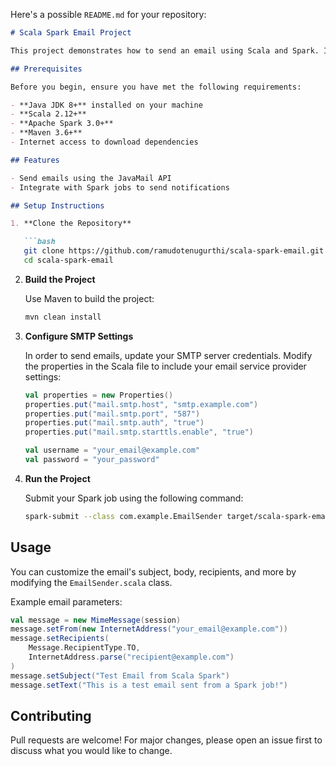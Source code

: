 Here's a possible `README.md` for your repository:

```markdown
# Scala Spark Email Project

This project demonstrates how to send an email using Scala and Spark. It integrates Apache Spark for distributed data processing and JavaMail API for sending emails programmatically. 

## Prerequisites

Before you begin, ensure you have met the following requirements:

- **Java JDK 8+** installed on your machine
- **Scala 2.12+**
- **Apache Spark 3.0+**
- **Maven 3.6+**
- Internet access to download dependencies

## Features

- Send emails using the JavaMail API
- Integrate with Spark jobs to send notifications

## Setup Instructions

1. **Clone the Repository**

   ```bash
   git clone https://github.com/ramudotenugurthi/scala-spark-email.git
   cd scala-spark-email
   ```

2. **Build the Project**

   Use Maven to build the project:

   ```bash
   mvn clean install
   ```

3. **Configure SMTP Settings**

   In order to send emails, update your SMTP server credentials. Modify the properties in the Scala file to include your email service provider settings:

   ```scala
   val properties = new Properties()
   properties.put("mail.smtp.host", "smtp.example.com")
   properties.put("mail.smtp.port", "587")
   properties.put("mail.smtp.auth", "true")
   properties.put("mail.smtp.starttls.enable", "true")

   val username = "your_email@example.com"
   val password = "your_password"
   ```

4. **Run the Project**

   Submit your Spark job using the following command:

   ```bash
   spark-submit --class com.example.EmailSender target/scala-spark-email-1.0-SNAPSHOT.jar
   ```

## Usage

You can customize the email's subject, body, recipients, and more by modifying the `EmailSender.scala` class.

Example email parameters:

```scala
val message = new MimeMessage(session)
message.setFrom(new InternetAddress("your_email@example.com"))
message.setRecipients(
    Message.RecipientType.TO,
    InternetAddress.parse("recipient@example.com")
)
message.setSubject("Test Email from Scala Spark")
message.setText("This is a test email sent from a Spark job!")
```

## Contributing

Pull requests are welcome! For major changes, please open an issue first to discuss what you would like to change.
